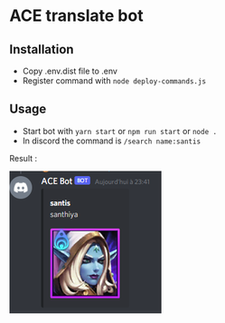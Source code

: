 # ACE translate bot

## Installation

- Copy .env.dist file to .env
- Register command with `node deploy-commands.js`

## Usage
- Start bot with `yarn start` or `npm run start` or `node .`
- In discord the command is `/search name:santis`

Result :

![result command](./docs/santis.png "Result")
